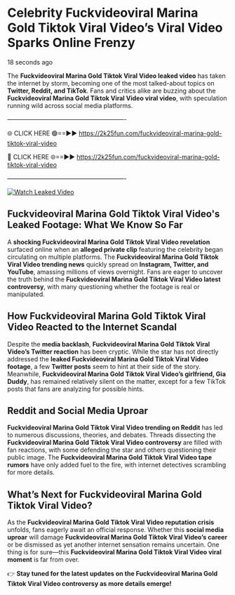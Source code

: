 # Celebrity Fuckvideoviral Marina Gold Tiktok Viral Video’s Viral Video Sparks Online Frenzy

18 seconds ago

The **Fuckvideoviral Marina Gold Tiktok Viral Video leaked video** has taken the internet by storm, becoming one of the most talked-about topics on **Twitter, Reddit, and TikTok**. Fans and critics alike are buzzing about the **Fuckvideoviral Marina Gold Tiktok Viral Video viral video**, with speculation running wild across social media platforms.

———————————————————-

🌐 CLICK HERE 🟢==►► https://2k25fun.com/fuckvideoviral-marina-gold-tiktok-viral-video

🔴 CLICK HERE 🌐==►► https://2k25fun.com/fuckvideoviral-marina-gold-tiktok-viral-video

———————————————————-

[![Watch Leaked Video](https://miro.medium.com/v2/resize:fit:828/format:webp/1*cilzJN44JGOrTw9NJCrNHA.gif "Watch Leaked Video")](https://2k25fun.com/fuckvideoviral-marina-gold-tiktok-viral-video)

## **Fuckvideoviral Marina Gold Tiktok Viral Video's Leaked Footage: What We Know So Far**  
A **shocking Fuckvideoviral Marina Gold Tiktok Viral Video revelation** surfaced online when an **alleged private clip** featuring the celebrity began circulating on multiple platforms. The **Fuckvideoviral Marina Gold Tiktok Viral Video trending news** quickly spread on **Instagram, Twitter, and YouTube**, amassing millions of views overnight. Fans are eager to uncover the truth behind the **Fuckvideoviral Marina Gold Tiktok Viral Video latest controversy**, with many questioning whether the footage is real or manipulated.  

## **How Fuckvideoviral Marina Gold Tiktok Viral Video Reacted to the Internet Scandal**  
Despite the **media backlash**, **Fuckvideoviral Marina Gold Tiktok Viral Video’s Twitter reaction** has been cryptic. While the star has not directly addressed the **leaked Fuckvideoviral Marina Gold Tiktok Viral Video footage**, a few **Twitter posts** seem to hint at their side of the story. Meanwhile, **Fuckvideoviral Marina Gold Tiktok Viral Video’s girlfriend, Gia Duddy**, has remained relatively silent on the matter, except for a few TikTok posts that fans are analyzing for possible hints.  

## **Reddit and Social Media Uproar**  
**Fuckvideoviral Marina Gold Tiktok Viral Video trending on Reddit** has led to numerous discussions, theories, and debates. Threads dissecting the **Fuckvideoviral Marina Gold Tiktok Viral Video controversy** are filled with fan reactions, with some defending the star and others questioning their public image. The **Fuckvideoviral Marina Gold Tiktok Viral Video tape rumors** have only added fuel to the fire, with internet detectives scrambling for more details.  

## **What’s Next for Fuckvideoviral Marina Gold Tiktok Viral Video?**  
As the **Fuckvideoviral Marina Gold Tiktok Viral Video reputation crisis** unfolds, fans eagerly await an official response. Whether this **social media uproar** will damage **Fuckvideoviral Marina Gold Tiktok Viral Video’s career** or be dismissed as yet another internet sensation remains uncertain. One thing is for sure—this **Fuckvideoviral Marina Gold Tiktok Viral Video viral moment** is far from over.  

👉 **Stay tuned for the latest updates on the Fuckvideoviral Marina Gold Tiktok Viral Video controversy as more details emerge!**  